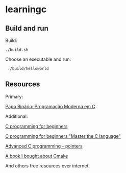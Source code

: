 # learningc

## Build and run

Build:
```console
./build.sh
```

Choose an executable and run:

```console
 ./build/helloworld
 ```
 
## Resources

Primary:

[Papo Binário: Programação Moderna em C](https://www.youtube.com/watch?v=oZeezrNHxVo&list=PLIfZMtpPYFP5qaS2RFQxcNVkmJLGQwyKE)

Additional:

[C programming for beginners](https://www.udemy.com/c-programming-for-beginners/)

[C programming for beginners "Master the C language"](https://www.udemy.com/c-programming-for-beginners-)
 
[Advanced C programming - pointers](http://www.udemy.com/advanced-c-programming-pointers/)

[A book I bought about Cmake](https://crascit.com/professional-cmake/)

And others free resources over internet.
